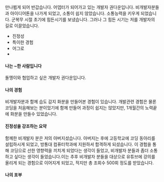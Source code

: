 만나뵙게 되어 반갑습니다. 어뎁터가 되어가고 있는 개발자 권다운입니다. 비개발자분들과 아이디어톤을 나가게 되었고, 소통이 쉽지 않았습니다. 소통능력을 키우게 되었습니다. 군복무 시절 초기에 힘든시기를 보냈습니다. 그러나 그 힘든 시기는 저를 개발자의 길로 이끌었습니다.

- 진정성
- 특이한 경험
- 어그로
- 

#### 나는 ~한 사람입니다
돌멩이와 협업하고 싶은 개발자 권다운입니다.
#### 나의 경험
비개발자분과 함께 습도 감지 화분을 만들어본 경험이 있습니다. 개발관련 경험은 물론 코딩을 처음해보는 분이었기에 함께 만들어 과정이 쉽지는 않았지만, 1개월간의 노력끝에 화분을 만들수 있었습니다.    
#### 진정성을 강조하는 요약
함께한 비개발자 분은 저의 아버지셨습니다. 아버지는 후에 고등학교에 코딩 동아리를 설립하시게 되었고, 방통대 컴퓨터학과에 지원하셔 합격하게 되셨습니다. 이 경험을 통해 코딩으로 선한 영향력을 끼치게 되었다는 생각이 들었고, 비개발자 분들과 좀더 소통하고 싶다는 생각이 들었습니다.이는 추후 비개발자 분들을 대상으로 유튜브에 강의를 올리게 되는 경험으로 이어지게 되었고, 적지만 총 조회수 500회 정도를 받았습니다.

#### 나의 포부


